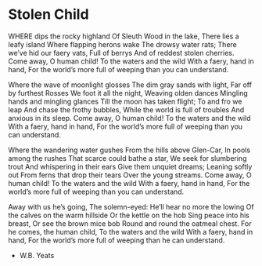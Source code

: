 # Stolen Child

WHERE dips the rocky highland Of Sleuth Wood in the lake, There lies a leafy island Where flapping herons wake The drowsy water rats; There we’ve hid our faery vats, Full of berrys And of reddest stolen cherries. Come away, O human child! To the waters and the wild With a faery, hand in hand, For the world’s more full of weeping than you can understand.

Where the wave of moonlight glosses The dim gray sands with light, Far off by furthest Rosses We foot it all the night, Weaving olden dances Mingling hands and mingling glances Till the moon has taken flight; To and fro we leap And chase the frothy bubbles, While the world is full of troubles And anxious in its sleep. Come away, O human child! To the waters and the wild With a faery, hand in hand, For the world’s more full of weeping than you can understand.

Where the wandering water gushes From the hills above Glen-Car, In pools among the rushes That scarce could bathe a star, We seek for slumbering trout And whispering in their ears Give them unquiet dreams; Leaning softly out From ferns that drop their tears Over the young streams. Come away, O human child! To the waters and the wild With a faery, hand in hand, For the world’s more full of weeping than you can understand.

Away with us he’s going, The solemn-eyed: He’ll hear no more the lowing Of the calves on the warm hillside Or the kettle on the hob Sing peace into his breast, Or see the brown mice bob Round and round the oatmeal chest. For he comes, the human child, To the waters and the wild With a faery, hand in hand, For the world’s more full of weeping than he can understand.

- W.B. Yeats